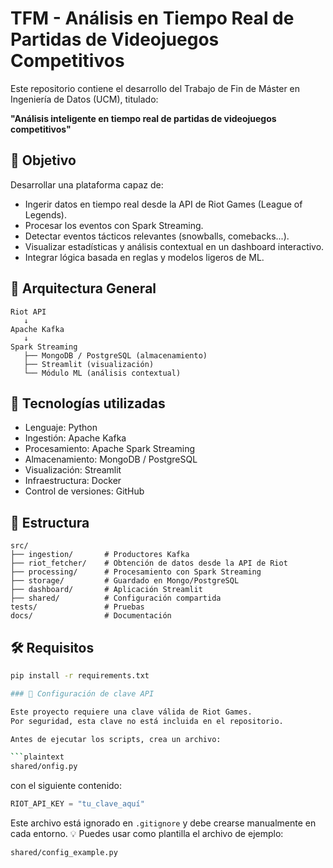 # TFM - Análisis en Tiempo Real de Partidas de Videojuegos Competitivos

Este repositorio contiene el desarrollo del Trabajo de Fin de Máster en Ingeniería de Datos (UCM), titulado:

**"Análisis inteligente en tiempo real de partidas de videojuegos competitivos"**

## 🎯 Objetivo

Desarrollar una plataforma capaz de:
- Ingerir datos en tiempo real desde la API de Riot Games (League of Legends).
- Procesar los eventos con Spark Streaming.
- Detectar eventos tácticos relevantes (snowballs, comebacks...).
- Visualizar estadísticas y análisis contextual en un dashboard interactivo.
- Integrar lógica basada en reglas y modelos ligeros de ML.

## 🧱 Arquitectura General
```plaintext
Riot API 
   ↓
Apache Kafka 
   ↓
Spark Streaming 
   ├── MongoDB / PostgreSQL (almacenamiento)
   ├── Streamlit (visualización)
   └── Módulo ML (análisis contextual)
```


## 🚀 Tecnologías utilizadas

- Lenguaje: Python
- Ingestión: Apache Kafka
- Procesamiento: Apache Spark Streaming
- Almacenamiento: MongoDB / PostgreSQL
- Visualización: Streamlit
- Infraestructura: Docker
- Control de versiones: GitHub

## 📁 Estructura
```plaintext
src/
├── ingestion/       # Productores Kafka
├── riot_fetcher/    # Obtención de datos desde la API de Riot
├── processing/      # Procesamiento con Spark Streaming
├── storage/         # Guardado en Mongo/PostgreSQL
├── dashboard/       # Aplicación Streamlit
├── shared/          # Configuración compartida
tests/               # Pruebas
docs/                # Documentación
```


## 🛠 Requisitos

```bash
pip install -r requirements.txt

### 🔐 Configuración de clave API

Este proyecto requiere una clave válida de Riot Games.  
Por seguridad, esta clave no está incluida en el repositorio.

Antes de ejecutar los scripts, crea un archivo:

```plaintext
shared/onfig.py
```

con el siguiente contenido:

```python
RIOT_API_KEY = "tu_clave_aquí"
```

Este archivo está ignorado en `.gitignore` y debe crearse manualmente en cada entorno.
💡 Puedes usar como plantilla el archivo de ejemplo:

```plaintext
shared/config_example.py
```
